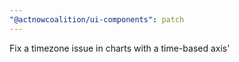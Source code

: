 ```yaml
---
"@actnowcoalition/ui-components": patch
---
```


Fix a timezone issue in charts with a time-based axis'
